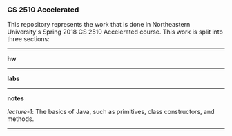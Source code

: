 ### CS 2510 Accelerated

This repository represents the work that is done in Northeastern University's Spring 2018 CS 2510 Accelerated course. This work is split into three sections:

---

**hw**



---

**labs**



---

**notes**

*lecture-1*: The basics of Java, such as primitives, class constructors, and methods.

---







